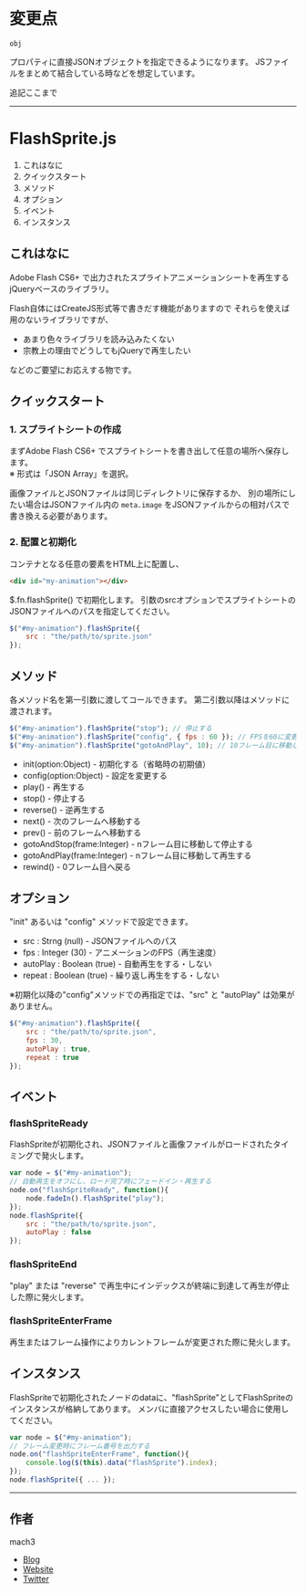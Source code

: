 # 変更点
    obj
プロパティに直接JSONオブジェクトを指定できるようになります。 
JSファイルをまとめて結合している時などを想定しています。
    
追記ここまで 

---

# FlashSprite.js

1. これはなに
1. クイックスタート
1. メソッド
1. オプション
1. イベント
1. インスタンス

## これはなに

Adobe Flash CS6+ で出力されたスプライトアニメーションシートを再生するjQueryベースのライブラリ。

Flash自体にはCreateJS形式等で書きだす機能がありますので
それらを使えば用のないライブラリですが、

- あまり色々ライブラリを読み込みたくない
- 宗教上の理由でどうしてもjQueryで再生したい

などのご要望にお応えする物です。

## クイックスタート

### 1. スプライトシートの作成

まずAdobe Flash CS6+ でスプライトシートを書き出して任意の場所へ保存します。  
※ 形式は「JSON Array」を選択。

画像ファイルとJSONファイルは同じディレクトリに保存するか、
別の場所にしたい場合はJSONファイル内の `meta.image` をJSONファイルからの相対パスで書き換える必要があります。

### 2. 配置と初期化

コンテナとなる任意の要素をHTML上に配置し、

```html
<div id="my-animation"></div>
```

$.fn.flashSprite() で初期化します。
引数のsrcオプションでスプライトシートのJSONファイルへのパスを指定してください。

```javascript
$("#my-animation").flashSprite({
	src : "the/path/to/sprite.json"
});
```

## メソッド

各メソッド名を第一引数に渡してコールできます。
第二引数以降はメソッドに渡されます。

```javascript
$("#my-animation").flashSprite("stop"); // 停止する
$("#my-animation").flashSprite("config", { fps : 60 }); // FPSを60に変更
$("#my-animation").flashSprite("gotoAndPlay", 10); // 10フレーム目に移動して再生
```

- init(option:Object) - 初期化する（省略時の初期値）
- config(option:Object) - 設定を変更する
- play() - 再生する
- stop() - 停止する
- reverse() - 逆再生する
- next() - 次のフレームへ移動する
- prev() - 前のフレームへ移動する
- gotoAndStop(frame:Integer) - nフレーム目に移動して停止する
- gotoAndPlay(frame:Integer) - nフレーム目に移動して再生する
- rewind() - 0フレーム目へ戻る

## オプション

"init" あるいは "config" メソッドで設定できます。

- src : Strng (null) - JSONファイルへのパス
- fps : Integer (30) - アニメーションのFPS（再生速度）
- autoPlay : Boolean (true) - 自動再生をする・しない
- repeat : Boolean (true) - 繰り返し再生をする・しない

※初期化以降の"config"メソッドでの再指定では、"src" と "autoPlay" は効果がありません。

```javascript
$("#my-animation").flashSprite({
	src : "the/path/to/sprite.json",
	fps : 30,
	autoPlay : true,
	repeat : true
});
```

## イベント

### flashSpriteReady

FlashSpriteが初期化され、JSONファイルと画像ファイルがロードされたタイミングで発火します。

```javascript
var node = $("#my-animation");
// 自動再生をオフにし、ロード完了時にフェードイン・再生する
node.on("flashSpriteReady", function(){
	node.fadeIn().flashSprite("play");
});
node.flashSprite({
	src : "the/path/to/sprite.json",
	autoPlay : false
});
```

### flashSpriteEnd

"play" または "reverse" で再生中にインデックスが終端に到達して再生が停止した際に発火します。

### flashSpriteEnterFrame

再生またはフレーム操作によりカレントフレームが変更された際に発火します。


## インスタンス

FlashSpriteで初期化されたノードのdataに、"flashSprite"としてFlashSpriteのインスタンスが格納してあります。
メンバに直接アクセスしたい場合に使用してください。

```javascript
var node = $("#my-animation");
// フレーム変更時にフレーム番号を出力する
node.on("flashSpriteEnterFrame", function(){
	console.log($(this).data("flashSprite").index);
});
node.flashSprite({ ... });
```

-----

## 作者

mach3

- [Blog](http://blog.mach3.jp)
- [Website](http://www.mach3.jp)
- [Twitter](http://twitter.com/mach3ss)
